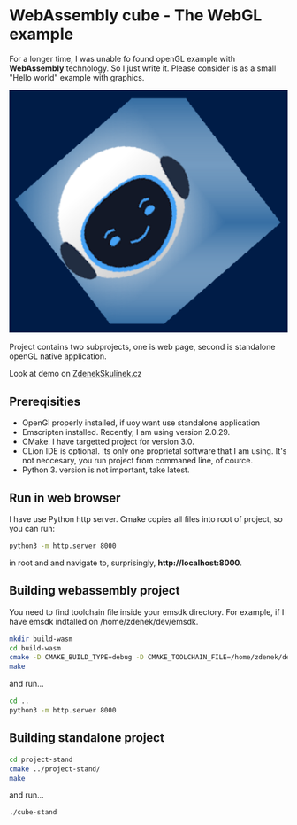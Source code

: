 WebAssembly cube - The WebGL example
====================================

For a longer time, I was unable fo found openGL example with **WebAssembly** technology. So I just write it.
Please consider is as a small "Hello world" example with graphics.

![Cube example](cube_md.png)

Project contains two subprojects, one is web page, second is standalone openGL native application.

Look at demo on [ZdenekSkulinek.cz](http://test.zdenekskulinek.cz/example)

Prereqisities
-------------

- OpenGl properly installed, if uoy want use standalone application
- Emscripten installed. Recently, I am using version 2.0.29.
- CMake. I have targetted project for version 3.0.
- CLion IDE is optional. Its only one proprietal software that I am using. It's not neccesary, you run project from commaned line, of cource.
- Python 3. version is not important, take latest.

Run in web browser
------------------

I have use Python http server. Cmake copies all files into root of project, so you can run:

```bash
python3 -m http.server 8000
```

in root and and navigate to, surprisingly, **http://localhost:8000**.

Building webassembly project
----------------------------

You need to find toolchain file inside your emsdk directory. For example, if I have emsdk indtalled on /home/zdenek/dev/emsdk.
```bash
mkdir build-wasm
cd build-wasm
cmake -D CMAKE_BUILD_TYPE=debug -D CMAKE_TOOLCHAIN_FILE=/home/zdenek/dev/emsdk/upstream/emscripten/cmake/Modules/Platform/Emscripten.cmake ../project-wasm/
make
```

and run...

```bash
cd ..
python3 -m http.server 8000
```

Building standalone project
---------------------------

```bash
cd project-stand
cmake ../project-stand/
make
```

and run...

```bash
./cube-stand
```

